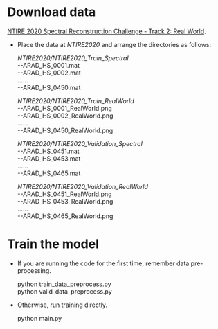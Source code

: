 # Download data
[NTIRE 2020 Spectral Reconstruction Challenge - Track 2: Real World](https://competitions.codalab.org/competitions/22226).

- Place the data at *NTIRE2020* and arrange the directories as follows:

    *NTIRE2020/NTIRE2020_Train_Spectral*  
    --ARAD_HS_0001.mat  
    --ARAD_HS_0002.mat  
    ......  
    --ARAD_HS_0450.mat  
    
    *NTIRE2020/NTIRE2020_Train_RealWorld*  
    --ARAD_HS_0001_RealWorld.png  
    --ARAD_HS_0002_RealWorld.png  
    ......  
    --ARAD_HS_0450_RealWorld.png  
    
    *NTIRE2020/NTIRE2020_Validation_Spectral*  
    --ARAD_HS_0451.mat  
    --ARAD_HS_0453.mat  
    ......  
    --ARAD_HS_0465.mat  
    
    *NTIRE2020/NTIRE2020_Validation_RealWorld*  
    --ARAD_HS_0451_RealWorld.png  
    --ARAD_HS_0453_RealWorld.png  
    ......  
    --ARAD_HS_0465_RealWorld.png  
    
# Train the model
- If you are running the code for the first time, remember data pre-processing.

    python train_data_preprocess.py  
    python valid_data_preprocess.py  
    
- Otherwise, run training directly.

    python main.py  
    

